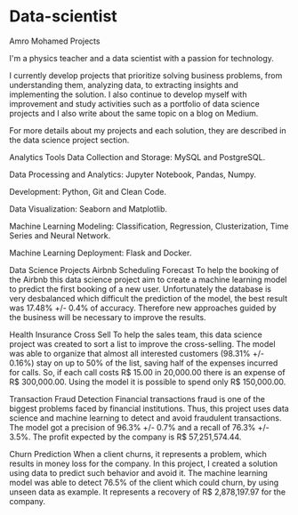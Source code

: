 # Data-scientist
Amro Mohamed
Projects

I'm a physics teacher and a data scientist with a passion for technology.

I currently develop projects that prioritize solving business problems, from understanding them, analyzing data, to extracting insights and implementing the solution. I also continue to develop myself with improvement and study activities such as a portfolio of data science projects and I also write about the same topic on a blog on Medium.

For more details about my projects and each solution, they are described in the data science project section.

Analytics Tools
Data Collection and Storage: MySQL and PostgreSQL.

Data Processing and Analytics: Jupyter Notebook, Pandas, Numpy.

Development: Python, Git and Clean Code.

Data Visualization: Seaborn and Matplotlib.

Machine Learning Modeling: Classification, Regression, Clusterization, Time Series and Neural Network.

Machine Learning Deployment: Flask and Docker.

Data Science Projects
Airbnb Scheduling Forecast
To help the booking of the Airbnb this data science project aim to create a machine learning model to predict the first booking of a new user. Unfortunately the database is very desbalanced which difficult the prediction of the model, the best result was 17.48% +/- 0.4% of accuracy. Therefore new approaches guided by the business will be necessary to improve the results.

Health Insurance Cross Sell
To help the sales team, this data science project was created to sort a list to improve the cross-selling. The model was able to organize that almost all interested customers (98.31% +/- 0.16%) stay on up to 50% of the list, saving half of the expenses incurred for calls. So, if each call costs R$ 15.00 in 20,000.00 there is an expense of R$ 300,000.00. Using the model it is possible to spend only R$ 150,000.00.

Transaction Fraud Detection
Financial transactions fraud is one of the biggest problems faced by financial institutions. Thus, this project uses data science and machine learning to detect and avoid fraudulent transactions. The model got a precision of 96.3% +/- 0.7% and a recall of 76.3% +/- 3.5%. The profit expected by the company is R$ 57,251,574.44.

Churn Prediction
When a client churns, it represents a problem, which results in money loss for the company. In this project, I created a solution using data to predict such behavior and avoid it. The machine learning model was able to detect 76.5% of the client which could churn, by using unseen data as example. It represents a recovery of R$ 2,878,197.97 for the company.

